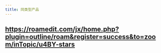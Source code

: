 ```yaml
---
title: 同类型产品
---
```


## https://roamedit.com/jx/home.php?plugin=outline/roam&register=success&to=zoom/inTopic/u4BY-stars
##
